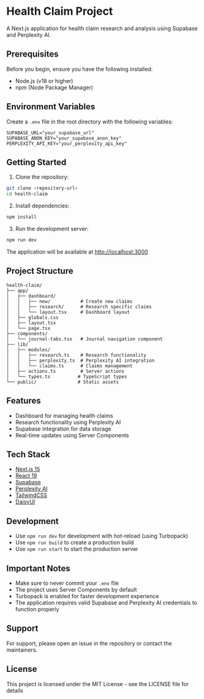 # Health Claim Project

A Next.js application for health claim research and analysis using Supabase and Perplexity AI.

## Prerequisites

Before you begin, ensure you have the following installed:
- Node.js (v18 or higher)
- npm (Node Package Manager)

## Environment Variables

Create a `.env` file in the root directory with the following variables:

```env
SUPABASE_URL="your_supabase_url"
SUPABASE_ANON_KEY="your_supabase_anon_key"
PERPLEXITY_API_KEY="your_perplexity_api_key"
```

## Getting Started

1. Clone the repository:
```bash
git clone <repository-url>
cd health-claim
```

2. Install dependencies:
```bash
npm install
```

3. Run the development server:
```bash
npm run dev
```

The application will be available at [http://localhost:3000](http://localhost:3000)

## Project Structure

```
health-claim/
├── app/
│   ├── dashboard/
│   │   ├── new/           # Create new claims
│   │   ├── research/      # Research specific claims
│   │   └── layout.tsx     # Dashboard layout
│   ├── globals.css
│   ├── layout.tsx
│   └── page.tsx
├── components/
│   └── journal-tabs.tsx   # Journal navigation component
├── lib/
│   ├── modules/
│   │   ├── research.ts    # Research functionality
│   │   ├── perplexity.ts  # Perplexity AI integration
│   │   └── claims.ts      # Claims management
│   ├── actions.ts         # Server actions
│   └── types.ts          # TypeScript types
└── public/               # Static assets
```

## Features

- Dashboard for managing health claims
- Research functionality using Perplexity AI
- Supabase integration for data storage
- Real-time updates using Server Components

## Tech Stack

- [Next.js 15](https://nextjs.org/)
- [React 19](https://react.dev/)
- [Supabase](https://supabase.com/)
- [Perplexity AI](https://www.perplexity.ai/)
- [TailwindCSS](https://tailwindcss.com/)
- [DaisyUI](https://daisyui.com/)

## Development

- Use `npm run dev` for development with hot-reload (using Turbopack)
- Use `npm run build` to create a production build
- Use `npm run start` to start the production server

## Important Notes

- Make sure to never commit your `.env` file
- The project uses Server Components by default
- Turbopack is enabled for faster development experience
- The application requires valid Supabase and Perplexity AI credentials to function properly

## Support

For support, please open an issue in the repository or contact the maintainers.

## License

This project is licensed under the MIT License - see the LICENSE file for details

